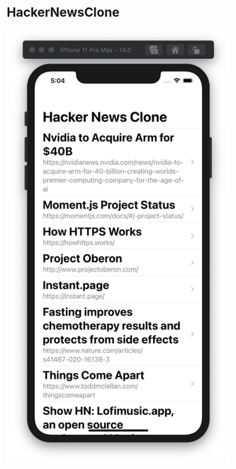# HackerNewsClone

![](https://github.com/ram4ik/HackerNewsClone/blob/main/HackerNewsClone/Assets.xcassets/Screenshot%202020-09-15%20at%2017.04.38.imageset/Screenshot%202020-09-15%20at%2017.04.38.png)


